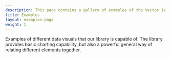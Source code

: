 ```yaml
---
description: This page contains a gallery of examples of the Vector.js library.
title: Examples
layout: examples-page
weight: 1
---
```


Examples of different data visuals that our library is capable of. The library provides basic charting capability, but also a powerful general way of relating different elements together.
